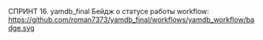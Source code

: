 СПРИНТ 16. yamdb_final
Бейдж о статусе работы workflow: https://github.com/roman7373/yamdb_final/workflows/yamdb_workflow/badge.svg
